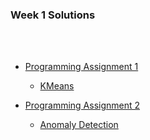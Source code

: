 ### Week 1 Solutions
<br></br>

- [Programming Assignment 1](https://github.com/testob02/Machine-Learning-Specialization--Coursera-/tree/main/C3%20-%20Unsupervised%20Learning%2C%20Recommenders%2C%20Reinforcement%20Learning/week%201/C3W1A/C3W1A1)
  - [KMeans](https://github.com/testob02/Machine-Learning-Specialization--Coursera-/blob/main/C3%20-%20Unsupervised%20Learning%2C%20Recommenders%2C%20Reinforcement%20Learning/week%201/C3W1A/C3W1A1/C3_W1_KMeans_Assignment.ipynb)

- [Programming Assignment 2](https://github.com/testob02/Machine-Learning-Specialization--Coursera-/tree/main/C3%20-%20Unsupervised%20Learning%2C%20Recommenders%2C%20Reinforcement%20Learning/week%201/C3W1A/C3W1A2)
  - [Anomaly Detection](https://github.com/testob02/Machine-Learning-Specialization--Coursera-/blob/main/C3%20-%20Unsupervised%20Learning%2C%20Recommenders%2C%20Reinforcement%20Learning/week%201/C3W1A/C3W1A2/C3_W1_Anomaly_Detection.ipynb)
